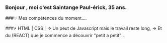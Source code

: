###  Bonjour , moi c'est Saintange Paul-érick, 35 ans. 
###✨  Mes compétences du moment....

###⚡ HTML | CSS | => Un peut de Javascript mais le travail reste long, => Et du (REACT) que je commence a découvrir "petit a petit" . 

<!--

-->
